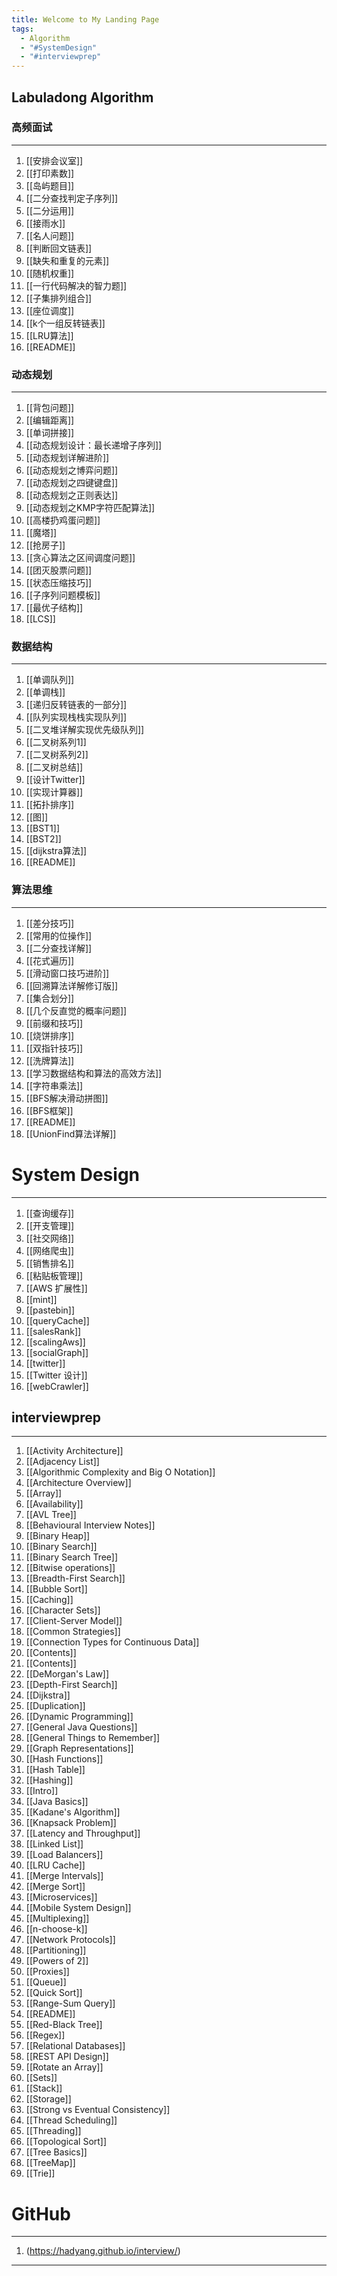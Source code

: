 ```yaml
---
title: Welcome to My Landing Page
tags:
  - Algorithm
  - "#SystemDesign"
  - "#interviewprep"
---
```

## Labuladong Algorithm

### 高频面试
---
1. [[安排会议室]]
2. [[打印素数]]
3. [[岛屿题目]]
4. [[二分查找判定子序列]]
5. [[二分运用]]
6. [[接雨水]]
7. [[名人问题]]
8. [[判断回文链表]]
9. [[缺失和重复的元素]]
10. [[随机权重]]
11. [[一行代码解决的智力题]]
12. [[子集排列组合]]
13. [[座位调度]]
14. [[k个一组反转链表]]
15. [[LRU算法]]
16. [[README]]

### 动态规划
---
1. [[背包问题]]
2. [[编辑距离]]
3. [[单词拼接]]
4. [[动态规划设计：最长递增子序列]]
5. [[动态规划详解进阶]]
6. [[动态规划之博弈问题]]
7. [[动态规划之四键键盘]]
8. [[动态规划之正则表达]]
9. [[动态规划之KMP字符匹配算法]]
10. [[高楼扔鸡蛋问题]]
11. [[魔塔]]
12. [[抢房子]]
13. [[贪心算法之区间调度问题]]
14. [[团灭股票问题]]
15. [[状态压缩技巧]]
16. [[子序列问题模板]]
17. [[最优子结构]]
18. [[LCS]]
### 数据结构
---
1. [[单调队列]]
2. [[单调栈]]
3. [[递归反转链表的一部分]]
4. [[队列实现栈栈实现队列]]
5. [[二叉堆详解实现优先级队列]]
6. [[二叉树系列1]]
7. [[二叉树系列2]]
8. [[二叉树总结]]
9. [[设计Twitter]]
10. [[实现计算器]]
11. [[拓扑排序]]
12. [[图]]
13. [[BST1]]
14. [[BST2]]
15. [[dijkstra算法]]
16. [[README]]

### 算法思维
---
1. [[差分技巧]]
2. [[常用的位操作]]
3. [[二分查找详解]]
4. [[花式遍历]]
5. [[滑动窗口技巧进阶]]
6. [[回溯算法详解修订版]]
7. [[集合划分]]
8. [[几个反直觉的概率问题]]
9. [[前缀和技巧]]
10. [[烧饼排序]]
11. [[双指针技巧]]
12. [[洗牌算法]]
13. [[学习数据结构和算法的高效方法]]
14. [[字符串乘法]]
15. [[BFS解决滑动拼图]]
16. [[BFS框架]]
17. [[README]]
18. [[UnionFind算法详解]]

# System Design
---
1. [[查询缓存]]
2. [[开支管理]]
3. [[社交网络]]
4. [[网络爬虫]]
5. [[销售排名]]
6. [[粘贴板管理]]
7. [[AWS 扩展性]]
8. [[mint]]
9. [[pastebin]]
10. [[queryCache]]
11. [[salesRank]]
12. [[scalingAws]]
13. [[socialGraph]]
14. [[twitter]]
15. [[Twitter 设计]]
16. [[webCrawler]]
## interviewprep
---
1. [[Activity Architecture]]
2. [[Adjacency List]]
3. [[Algorithmic Complexity and Big O Notation]]
4. [[Architecture Overview]]
5. [[Array]]
6. [[Availability]]
7. [[AVL Tree]]
8. [[Behavioural Interview Notes]]
9. [[Binary Heap]]
10. [[Binary Search]]
11. [[Binary Search Tree]]
12. [[Bitwise operations]]
13. [[Breadth-First Search]]
14. [[Bubble Sort]]
15. [[Caching]]
16. [[Character Sets]]
17. [[Client-Server Model]]
18. [[Common Strategies]]
19. [[Connection Types for Continuous Data]]
20. [[Contents]]
21. [[Contents]]
22. [[DeMorgan's Law]]
23. [[Depth-First Search]]
24. [[Dijkstra]]
25. [[Duplication]]
26. [[Dynamic Programming]]
27. [[General Java Questions]]
28. [[General Things to Remember]]
29. [[Graph Representations]]
30. [[Hash Functions]]
31. [[Hash Table]]
32. [[Hashing]]
33. [[Intro]]
34. [[Java Basics]]
35. [[Kadane's Algorithm]]
36. [[Knapsack Problem]]
37. [[Latency and Throughput]]
38. [[Linked List]]
39. [[Load Balancers]]
40. [[LRU Cache]]
41. [[Merge Intervals]]
42. [[Merge Sort]]
43. [[Microservices]]
44. [[Mobile System Design]]
45. [[Multiplexing]]
46. [[n-choose-k]]
47. [[Network Protocols]]
48. [[Partitioning]]
49. [[Powers of 2]]
50. [[Proxies]]
51. [[Queue]]
52. [[Quick Sort]]
53. [[Range-Sum Query]]
54. [[README]]
55. [[Red-Black Tree]]
56. [[Regex]]
57. [[Relational Databases]]
58. [[REST API Design]]
59. [[Rotate an Array]]
60. [[Sets]]
61. [[Stack]]
62. [[Storage]]
63. [[Strong vs Eventual Consistency]]
64. [[Thread Scheduling]]
65. [[Threading]]
66. [[Topological Sort]]
67. [[Tree Basics]]
68. [[TreeMap]]
69. [[Trie]]

# GitHub
---
1. (https://hadyang.github.io/interview/)
---
